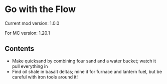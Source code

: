 # Go with the Flow
Current mod version: 1.0.0

For MC version: 1.20.1

## Contents
- Make quicksand by combining four sand and a water bucket; watch it pull everything in
- Find oil shale in basalt deltas; mine it for furnace and lantern fuel, but be careful with iron tools around it!